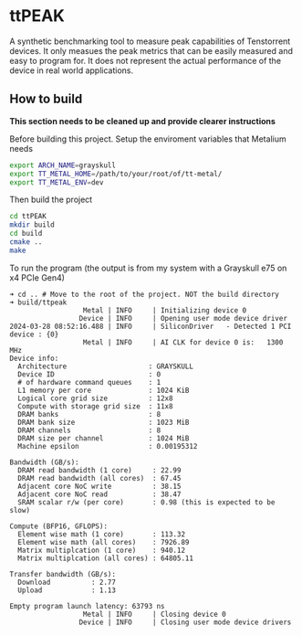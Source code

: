 # ttPEAK

A synthetic benchmarking tool to measure peak capabilities of Tenstorrent devices. It only measues the peak metrics that can be easily measured and easy to program for. It does not represent the actual performance of the device in real world applications.


## How to build

**This section needs to be cleaned up and provide clearer instructions**

Before building this project. Setup the enviroment variables that Metalium needs

```bash
export ARCH_NAME=grayskull                                                                   
export TT_METAL_HOME=/path/to/your/root/of/tt-metal/
export TT_METAL_ENV=dev
```

Then build the project

```bash
cd ttPEAK
mkdir build
cd build
cmake ..
make
```

To run the program (the output is from my system with a Grayskull e75 on x4 PCIe Gen4)

```
➜ cd .. # Move to the root of the project. NOT the build directory
➜ build/ttpeak 
                  Metal | INFO     | Initializing device 0
                 Device | INFO     | Opening user mode device driver
2024-03-28 08:52:16.488 | INFO     | SiliconDriver   - Detected 1 PCI device : {0}
                  Metal | INFO     | AI CLK for device 0 is:   1300 MHz
Device info:
  Architecture                    : GRAYSKULL
  Device ID                       : 0
  # of hardware command queues    : 1
  L1 memory per core              : 1024 KiB
  Logical core grid size          : 12x8
  Compute with storage grid size  : 11x8
  DRAM banks                      : 8
  DRAM bank size                  : 1023 MiB
  DRAM channels                   : 8
  DRAM size per channel           : 1024 MiB
  Machine epsilon                 : 0.00195312

Bandwidth (GB/s):
  DRAM read bandwidth (1 core)     : 22.99
  DRAM read bandwidth (all cores)  : 67.45
  Adjacent core NoC write          : 38.15
  Adjacent core NoC read           : 38.47
  SRAM scalar r/w (per core)       : 0.98 (this is expected to be slow)

Compute (BFP16, GFLOPS): 
  Element wise math (1 core)       : 113.32
  Element wise math (all cores)    : 7926.89
  Matrix multiplcation (1 core)    : 940.12
  Matrix multiplcation (all cores) : 64805.11

Transfer bandwidth (GB/s):
  Download          : 2.77
  Upload            : 1.13

Empty program launch latency: 63793 ns
                  Metal | INFO     | Closing device 0
                 Device | INFO     | Closing user mode device drivers
```
